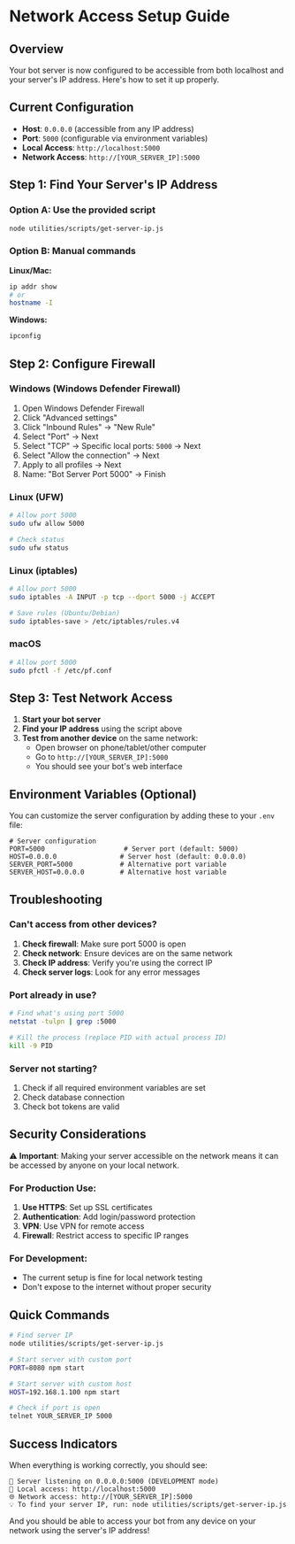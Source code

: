 # Network Access Setup Guide

## Overview
Your bot server is now configured to be accessible from both localhost and your server's IP address. Here's how to set it up properly.

## Current Configuration
- **Host**: `0.0.0.0` (accessible from any IP address)
- **Port**: `5000` (configurable via environment variables)
- **Local Access**: `http://localhost:5000`
- **Network Access**: `http://[YOUR_SERVER_IP]:5000`

## Step 1: Find Your Server's IP Address

### Option A: Use the provided script
```bash
node utilities/scripts/get-server-ip.js
```

### Option B: Manual commands
**Linux/Mac:**
```bash
ip addr show
# or
hostname -I
```

**Windows:**
```cmd
ipconfig
```

## Step 2: Configure Firewall

### Windows (Windows Defender Firewall)
1. Open Windows Defender Firewall
2. Click "Advanced settings"
3. Click "Inbound Rules" → "New Rule"
4. Select "Port" → Next
5. Select "TCP" → Specific local ports: `5000` → Next
6. Select "Allow the connection" → Next
7. Apply to all profiles → Next
8. Name: "Bot Server Port 5000" → Finish

### Linux (UFW)
```bash
# Allow port 5000
sudo ufw allow 5000

# Check status
sudo ufw status
```

### Linux (iptables)
```bash
# Allow port 5000
sudo iptables -A INPUT -p tcp --dport 5000 -j ACCEPT

# Save rules (Ubuntu/Debian)
sudo iptables-save > /etc/iptables/rules.v4
```

### macOS
```bash
# Allow port 5000
sudo pfctl -f /etc/pf.conf
```

## Step 3: Test Network Access

1. **Start your bot server**
2. **Find your IP address** using the script above
3. **Test from another device** on the same network:
   - Open browser on phone/tablet/other computer
   - Go to `http://[YOUR_SERVER_IP]:5000`
   - You should see your bot's web interface

## Environment Variables (Optional)

You can customize the server configuration by adding these to your `.env` file:

```env
# Server configuration
PORT=5000                    # Server port (default: 5000)
HOST=0.0.0.0                # Server host (default: 0.0.0.0)
SERVER_PORT=5000            # Alternative port variable
SERVER_HOST=0.0.0.0         # Alternative host variable
```

## Troubleshooting

### Can't access from other devices?
1. **Check firewall**: Make sure port 5000 is open
2. **Check network**: Ensure devices are on the same network
3. **Check IP address**: Verify you're using the correct IP
4. **Check server logs**: Look for any error messages

### Port already in use?
```bash
# Find what's using port 5000
netstat -tulpn | grep :5000

# Kill the process (replace PID with actual process ID)
kill -9 PID
```

### Server not starting?
1. Check if all required environment variables are set
2. Check database connection
3. Check bot tokens are valid

## Security Considerations

⚠️ **Important**: Making your server accessible on the network means it can be accessed by anyone on your local network.

### For Production Use:
1. **Use HTTPS**: Set up SSL certificates
2. **Authentication**: Add login/password protection
3. **VPN**: Use VPN for remote access
4. **Firewall**: Restrict access to specific IP ranges

### For Development:
- The current setup is fine for local network testing
- Don't expose to the internet without proper security

## Quick Commands

```bash
# Find server IP
node utilities/scripts/get-server-ip.js

# Start server with custom port
PORT=8080 npm start

# Start server with custom host
HOST=192.168.1.100 npm start

# Check if port is open
telnet YOUR_SERVER_IP 5000
```

## Success Indicators

When everything is working correctly, you should see:
```
🚀 Server listening on 0.0.0.0:5000 (DEVELOPMENT mode)
📱 Local access: http://localhost:5000
🌐 Network access: http://[YOUR_SERVER_IP]:5000
💡 To find your server IP, run: node utilities/scripts/get-server-ip.js
```

And you should be able to access your bot from any device on your network using the server's IP address!
